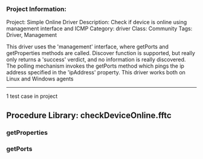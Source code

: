 ### Project Information:
Project: Simple Online Driver
Description: Check if device is online using management interface and ICMP
Category: driver
Class: Community
Tags: Driver, Management

This driver uses the 'management' interface, where getPorts and getProperties methods are called. Discover function is supported, but really only returns a 'success' verdict, and no information is really discovered. The polling mechanism invokes the getPorts method which pings the ip address specified in the 'ipAddress' property. This driver works both on Linux and Windows agents

 ----
1 test case in project
## Procedure Library: checkDeviceOnline.fftc
### getProperties
### getPorts